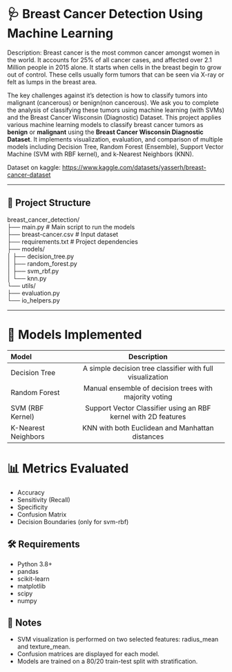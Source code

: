 # 🩺 Breast Cancer Detection Using Machine Learning

Description:
Breast cancer is the most common cancer amongst women in the world. It accounts for 25% of all cancer cases, and affected over 2.1 Million people in 2015 alone. It starts when cells in the breast begin to grow out of control. These cells usually form tumors that can be seen via X-ray or felt as lumps in the breast area.

The key challenges against it’s detection is how to classify tumors into malignant (cancerous) or benign(non cancerous). We ask you to complete the analysis of classifying these tumors using machine learning (with SVMs) and the Breast Cancer Wisconsin (Diagnostic) Dataset.
This project applies various machine learning models to classify breast cancer tumors as **benign** or **malignant** using the **Breast Cancer Wisconsin Diagnostic Dataset**. It implements visualization, evaluation, and comparison of multiple models including Decision Tree, Random Forest (Ensemble), Support Vector Machine (SVM with RBF kernel), and k-Nearest Neighbors (KNN).

Dataset on kaggle: https://www.kaggle.com/datasets/yasserh/breast-cancer-dataset

---

## 📁 Project Structure

breast_cancer_detection/  
├── main.py # Main script to run the models  
├── breast-cancer.csv # Input dataset  
├── requirements.txt # Project dependencies  
├── models/  
│ ├── decision_tree.py  
│ ├── random_forest.py  
│ ├── svm_rbf.py  
│ └── knn.py  
└── utils/  
├── evaluation.py  
└── io_helpers.py  


---

# 🧠 Models Implemented    
| Model                | Description                                                           | 
|:------------------------|:------------------------------------------------------------------:|
| Decision Tree           |    A simple decision tree classifier with full visualization       |
| Random Forest           |     Manual ensemble of decision trees with majority voting         |
| SVM (RBF Kernel)        |    Support Vector Classifier using an RBF kernel with 2D features  |
| K-Nearest Neighbors     |     KNN with both Euclidean and Manhattan distances                |


# 📊 Metrics Evaluated

- Accuracy  
- Sensitivity (Recall)  
- Specificity  
- Confusion Matrix  
- Decision Boundaries (only for svm-rbf)  

## 🛠 Requirements  

- Python 3.8+  
- pandas  
- scikit-learn  
- matplotlib  
- scipy  
- numpy  

## 📌 Notes  
- SVM visualization is performed on two selected features: radius_mean and texture_mean.  
- Confusion matrices are displayed for each model.  
- Models are trained on a 80/20 train-test split with stratification.  
